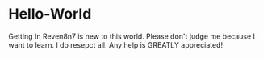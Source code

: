 # Hello-World
Getting In
Reven8n7 is new to this world. 
Please don't judge me because I want to learn. I do resepct all.
Any help is GREATLY appreciated!
